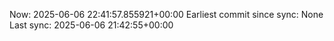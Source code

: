 Now: 2025-06-06 22:41:57.855921+00:00 Earliest commit since sync: None Last sync: 2025-06-06 21:42:55+00:00
